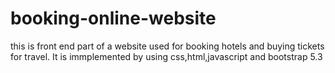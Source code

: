 # booking-online-website
this is front end part of a website used for booking hotels and buying tickets for travel.
It is immplemented by using css,html,javascript and bootstrap 5.3
